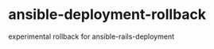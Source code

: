 ansible-deployment-rollback
===========================

experimental rollback for ansible-rails-deployment
